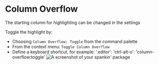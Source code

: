 # Column Overflow

The starting column for highlighting can be changed in the settings

Toggle the highlight by:
* Choosing `Column Overflow: Toggle` from the command palette
* From the context menu: `Toggle Column Overflow`
* Define a keyboard shortcut, for example:
      '.editor':
        'ctrl-alt-o': 'column-overflow:toggle'
![A screenshot of your spankin' package](https://cloud.githubusercontent.com/assets/6184864/2930348/28c97ed8-d795-11e3-8ec6-11a6c7a2de19.png)
